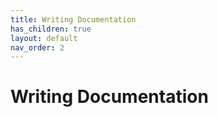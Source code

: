 ```yaml
---
title: Writing Documentation
has_children: true
layout: default
nav_order: 2
---
```


# Writing Documentation